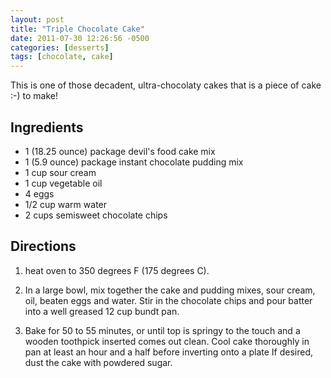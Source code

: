 ```yaml
---
layout: post
title: "Triple Chocolate Cake"
date: 2011-07-30 12:26:56 -0500
categories: [desserts]
tags: [chocolate, cake]
---
```

This is one of those decadent, ultra-chocolaty cakes that is a piece of cake :-) to make!

## Ingredients

* 1 (18.25 ounce) package devil's food cake mix
* 1 (5.9 ounce) package instant chocolate pudding mix
* 1 cup sour cream
* 1 cup vegetable oil
* 4 eggs
* 1/2 cup warm water
* 2 cups semisweet chocolate chips

## Directions

1.  heat oven to 350 degrees F (175 degrees C).

1.  In a large bowl, mix together the cake and pudding mixes, sour cream, oil, beaten eggs and water. Stir in the chocolate chips and pour batter into a well greased 12 cup bundt pan.

1.  Bake for 50 to 55 minutes, or until top is springy to the touch and a wooden toothpick inserted comes out clean. Cool cake thoroughly in pan at least an hour and a half before inverting onto a plate If desired, dust the cake with powdered sugar.

